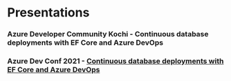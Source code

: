 # Presentations

### Azure Developer Community Kochi - Continuous database deployments with EF Core and Azure DevOps
### Azure Dev Conf 2021 - [Continuous database deployments with EF Core and Azure DevOps](https://github.com/anuraj/presentations/tree/main/azconf2021)
